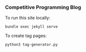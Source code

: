 ### Competitive Programming Blog

To run this site locally:

```
bundle exec jekyll serve
```

To create tag pages:

```
python3 tag-generator.py
```
